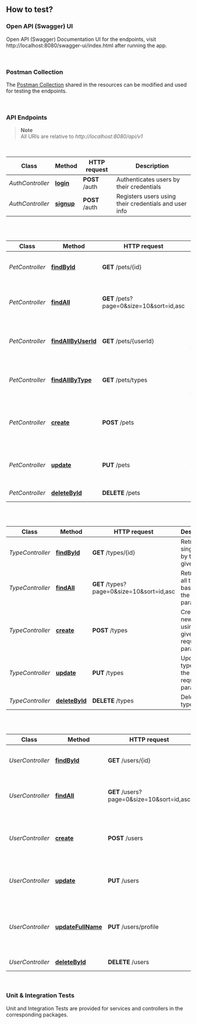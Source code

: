 ## How to test?

### Open API (Swagger) UI

Open API (Swagger) Documentation UI for the endpoints, visit http://localhost:8080/swagger-ui/index.html after running the app.

<br/>

### Postman Collection

The [Postman Collection](postman/pet_clinic.postman_collection.json) shared in the resources can be modified and used
for testing the endpoints.

<br/>

### API Endpoints

> **Note** <br/>
> All URIs are relative to *http://localhost:8080/api/v1*

<br/>

| Class            | Method                                          | HTTP request   | Description                                           |
|------------------|-------------------------------------------------|----------------|-------------------------------------------------------|
| *AuthController* | [**login**](http://localhost:8080/api/v1/auth)  | **POST** /auth | Authenticates users by their credentials              |
| *AuthController* | [**signup**](http://localhost:8080/api/v1/auth) | **POST** /auth | Registers users using their credentials and user info |

<br/>
<br/>

| Class           | Method                                                            | HTTP request         | Description                                          |
|-----------------|-------------------------------------------------------------------|----------------------|------------------------------------------------------|
| *PetController* | [**findById**](http://localhost:8080/api/v1/pets/{id})            | **GET** /pets/{id}   | Retrieves a single pet by the given id               |
| *PetController* | [**findAll**](http://localhost:8080/api/v1/pets)                  | **GET** /pets?page=0&size=10&sort=id,asc        | Retrieves all pets based on the given parameters     |
| *PetController* | [**findAllByUserId**](http://localhost:8080/api/v1/pets/{userId}) | **GET** /pets/{userId} | Retrieves all pets based on the given userId         |
| *PetController* | [**findAllByType**](http://localhost:8080/api/v1/pets/types)      | **GET** /pets/types  | Retrieves counts of all pets by selected type        |
| *PetController* | [**create**](http://localhost:8080/api/v1/pets)                   | **POST** /pets       | Creates a new pet using the given request parameters |
| *PetController* | [**update**](http://localhost:8080/api/v1/pets)                   | **PUT** /pets        | Updates pet using the given request parameters       |
| *PetController* | [**deleteById**](http://localhost:8080/api/v1/pets/{id})          | **DELETE** /pets     | Deletes pet by id                                    |

<br/>
<br/>

| Class            | Method                                                    | HTTP request        | Description                                           |
|------------------|-----------------------------------------------------------|---------------------|-------------------------------------------------------|
| *TypeController* | [**findById**](http://localhost:8080/api/v1/types/{id})   | **GET** /types/{id} | Retrieves a single type by the given id               |
| *TypeController* | [**findAll**](http://localhost:8080/api/v1/types)         | **GET** /types?page=0&size=10&sort=id,asc | Retrieves all types based on the given parameters     |
| *TypeController* | [**create**](http://localhost:8080/api/v1/types)          | **POST** /types     | Creates a new type using the given request parameters |
| *TypeController* | [**update**](http://localhost:8080/api/v1/types)          | **PUT** /types      | Updates type using the given request parameters       |
| *TypeController* | [**deleteById**](http://localhost:8080/api/v1/types/{id}) | **DELETE** /types   | Deletes type by id                                    |

<br/>
<br/>

| Class            | Method                                                           | HTTP request          | Description                                                         |
|------------------|------------------------------------------------------------------|-----------------------|---------------------------------------------------------------------|
| *UserController* | [**findById**](http://localhost:8080/api/v1/users/{id})          | **GET** /users/{id}   | Retrieves a single user by the given id                             |
| *UserController* | [**findAll**](http://localhost:8080/api/v1/users)         | **GET** /users?page=0&size=10&sort=id,asc | Retrieves all users based on the given parameters     |
| *UserController* | [**create**](http://localhost:8080/api/v1/users)                 | **POST** /users       | Creates a new user using the given request parameters               |
| *UserController* | [**update**](http://localhost:8080/api/v1/users)                 | **PUT** /users        | Updates user using the given request parameters                     |
| *UserController* | [**updateFullName**](http://localhost:8080/api/v1/users/profile) | **PUT** /users/profile | Updates user profile by Full Name (First Name and Last Name fields) |
| *UserController* | [**deleteById**](http://localhost:8080/api/v1/users/{id})        | **DELETE** /users     | Deletes user by id                                                  |

<br/>

### Unit & Integration Tests
Unit and Integration Tests are provided for services and controllers in the corresponding packages.

<br/>
<br/>